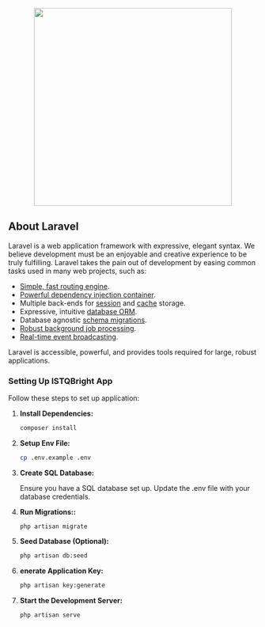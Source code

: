 <p align="center"><a href="[https://laravel.com](https://www.istqb.org/)" target="_blank"><img src="https://scontent-cgk2-1.xx.fbcdn.net/v/t39.30808-6/326706255_739381017343512_9052986784671981328_n.png?_nc_cat=101&ccb=1-7&_nc_sid=5f2048&_nc_ohc=IL80xXjF5VsQ7kNvgFZkboR&_nc_ht=scontent-cgk2-1.xx&oh=00_AfBySi9lLWp2N8q2COQoEGZqKfLBwYRZwThFK1tsiUqDzg&oe=66423FF9" width="400"></a></p>


## About Laravel

Laravel is a web application framework with expressive, elegant syntax. We believe development must be an enjoyable and creative experience to be truly fulfilling. Laravel takes the pain out of development by easing common tasks used in many web projects, such as:

-   [Simple, fast routing engine](https://laravel.com/docs/routing).
-   [Powerful dependency injection container](https://laravel.com/docs/container).
-   Multiple back-ends for [session](https://laravel.com/docs/session) and [cache](https://laravel.com/docs/cache) storage.
-   Expressive, intuitive [database ORM](https://laravel.com/docs/eloquent).
-   Database agnostic [schema migrations](https://laravel.com/docs/migrations).
-   [Robust background job processing](https://laravel.com/docs/queues).
-   [Real-time event broadcasting](https://laravel.com/docs/broadcasting).

Laravel is accessible, powerful, and provides tools required for large, robust applications.

### Setting Up ISTQBright App

Follow these steps to set up application:

1. **Install Dependencies:**
   ```bash
   composer install
2. **Setup Env File:**
   ```bash
   cp .env.example .env
3. **Create SQL Database:**
   
   Ensure you have a SQL database set up. Update the .env file with your database credentials.

5. **Run Migrations::**
   ```
   php artisan migrate
6. **Seed Database (Optional):**
   ```bash
   php artisan db:seed
7. **enerate Application Key:**
   ```bash
   php artisan key:generate
8. **Start the Development Server:**
   ```bash
   php artisan serve
